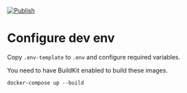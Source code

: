 [![Publish](https://github.com/zenwarr/notanote/actions/workflows/publish.yml/badge.svg)](https://github.com/zenwarr/notanote/actions/workflows/publish.yml)

# Configure dev env

Copy `.env-template` to `.env` and configure required variables.

You need to have BuildKit enabled to build these images.

```
docker-compose up --build
```

